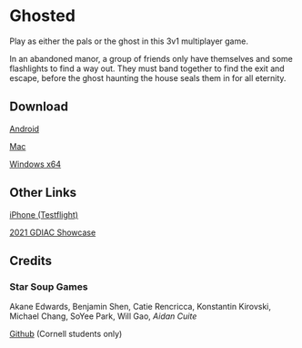 # Ghosted

Play as either the pals or the ghost in this 3v1 multiplayer game.

In an abandoned manor, a group of friends only have themselves and some flashlights to find a way out. They must band together to find the exit and escape, before the ghost haunting the house seals them in for all eternity.


## Download

[Android](Ghosted.Release.Android.zip)

[Mac](Ghosted.Release.Mac.zip)

[Windows x64](Ghosted.Release.Windows.x64.zip)

## Other Links
[iPhone (Testflight)](https://testflight.apple.com/join/NAUY9ytX)  

[2021 GDIAC Showcase](https://gdiac.cs.cornell.edu/showcase/gallery/ghosted/)  

## Credits

### Star Soup Games
Akane Edwards, Benjamin Shen, Catie Rencricca, Konstantin Kirovski, Michael Chang, SoYee Park, Will Gao, *Aidan Cuite*

[Github](https://github.coecis.cornell.edu/starsoupgames/ghosted/releases/) (Cornell students only)

